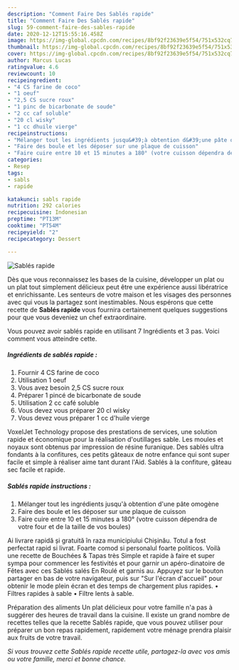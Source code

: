 ```yaml
---
description: "Comment Faire Des Sablés rapide"
title: "Comment Faire Des Sablés rapide"
slug: 59-comment-faire-des-sables-rapide
date: 2020-12-12T15:55:16.458Z
image: https://img-global.cpcdn.com/recipes/8bf92f23639e5f54/751x532cq70/sables-rapide-photo-principale-de-la-recette.jpg
thumbnail: https://img-global.cpcdn.com/recipes/8bf92f23639e5f54/751x532cq70/sables-rapide-photo-principale-de-la-recette.jpg
cover: https://img-global.cpcdn.com/recipes/8bf92f23639e5f54/751x532cq70/sables-rapide-photo-principale-de-la-recette.jpg
author: Marcus Lucas
ratingvalue: 4.6
reviewcount: 10
recipeingredient:
- "4 CS farine de coco"
- "1 oeuf"
- "2,5 CS sucre roux"
- "1 pinc de bicarbonate de soude"
- "2 cc caf soluble"
- "20 cl wisky"
- "1 cc dhuile vierge"
recipeinstructions:
- "Mélanger tout les ingrédients jusqu&#39;à obtention d&#39;une pâte omogène"
- "Faire des boule et les déposer sur une plaque de cuisson"
- "Faire cuire entre 10 et 15 minutes a 180° (votre cuisson dépendra de votre four et de la taille de vos boules)"
categories:
- Resep
tags:
- sabls
- rapide

katakunci: sabls rapide 
nutrition: 292 calories
recipecuisine: Indonesian
preptime: "PT13M"
cooktime: "PT54M"
recipeyield: "2"
recipecategory: Dessert

---
```



![Sablés rapide](https://img-global.cpcdn.com/recipes/8bf92f23639e5f54/751x532cq70/sables-rapide-photo-principale-de-la-recette.jpg)

Dès que vous reconnaissez les bases de la cuisine, développer un plat ou un plat tout simplement délicieux peut être une expérience aussi libératrice et enrichissante. Les senteurs de votre maison et les visages des personnes avec qui vous la partagez sont inestimables. Nous espérons que cette recette de <strong> Sablés rapide </strong> vous fournira certainement quelques suggestions pour que vous deveniez un chef extraordinaire.

<!--inarticleads1-->

Vous pouvez avoir sablés rapide en utilisant 7 Ingrédients et 3 pas. Voici comment vous atteindre cette.

##### Ingrédients de sablés rapide :

1. Fournir 4 CS farine de coco
1. Utilisation 1 oeuf
1. Vous avez besoin 2,5 CS sucre roux
1. Préparer 1 pincé de bicarbonate de soude
1. Utilisation 2 cc café soluble
1. Vous devez vous préparer 20 cl wisky
1. Vous devez vous préparer 1 cc d&#39;huile vierge


VoxelJet Technology propose des prestations de services, une solution rapide et économique pour la réalisation d&#39;outillages sable. Les moules et noyaux sont obtenus par impression de résine furanique. Des sablés ultra fondants à la confitures, ces petits gâteaux de notre enfance qui sont super facile et simple à réaliser aime tant durant l&#39;Aid. Sablés à la confiture, gâteau sec facile et rapide. 

<!--inarticleads2-->

##### Sablés rapide instructions :

1. Mélanger tout les ingrédients jusqu&#39;à obtention d&#39;une pâte omogène
1. Faire des boule et les déposer sur une plaque de cuisson
1. Faire cuire entre 10 et 15 minutes a 180° (votre cuisson dépendra de votre four et de la taille de vos boules)


Ai livrare rapidă și gratuită în raza municipiului Chișinău. Totul a fost perfectat rapid si livrat. Foarte comod si personalul foarte politicos. Voilà une recette de Bouchées &amp; Tapas très Simple et rapide à faire et super sympa pour commencer les festivités et pour garnir un apéro-dinatoire de Fêtes avec ces Sablés salés En Roulé et garnis au. Appuyez sur le bouton partager en bas de votre navigateur, puis sur &#34;Sur l&#39;écran d&#39;accueil&#34; pour obtenir le mode plein écran et des temps de chargement plus rapides. • Filtres rapides à sable • Filtre lents à sable. 

<!--inarticleads1-->

<p>
Préparation des aliments Un plat délicieux pour votre famille n'a pas à suggérer des heures de travail dans la cuisine. Il existe un grand nombre de recettes telles que la recette Sablés rapide, que vous pouvez utiliser pour préparer un bon repas rapidement, rapidement votre ménage prendra plaisir aux fruits de votre travail.
</p>

<p>
<i>Si vous trouvez cette Sablés rapide recette utile, partagez-la avec vos amis ou votre famille, merci et bonne chance.</i>
</p>
